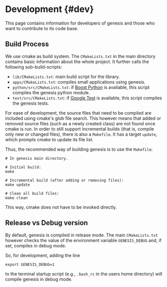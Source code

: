 Development {#dev}
===========

This page contains information for developers of genesis and those who want to contribute to
its code base.

## Build Process

We use cmake as build system. The `CMakeLists.txt` in the main directory contains basic
information about the whole project. It further calls the following sub-build-scripts:

 *  `lib/CMakeLists.txt`: main build script for the library.
 *  `apps/CMakeLists.txt`: compiles small applications using genesis.
 *  `python/src/CMakeLists.txt`: if
    [Boost Python](http://www.boost.org/doc/libs/1_60_0/libs/python/doc/html/index.html)
    is available, this script compiles the genesis python module.
 *  `test/src/CMakeLists.txt`: if [Google Test](https://github.com/google/googletest) is available,
    this script compiles the genesis tests.

For ease of development, the source files that need to be compiled are included using cmake's
glob file search. This however means that added or removed source files (such as a newly created
class) are not found once cmake is run. In order to still support incremental builds (that is,
compile only new or changed files), there is also a `Makefile`. It has a target `update`, which
prompts cmake to update its file list.

Thus, the recommended way of building genesis is to use the `Makefile`:

~~~{.sh}
# In genesis main directory.

# Initial build:
make

# Incremental build (after adding or removing files):
make update

# Clean all build files:
make clean
~~~

This way, cmake does not have to be invoked directly.

## Release vs Debug version

By default, genesis is compiled in release mode. The main `CMakeLists.txt` however checks the value
of the environment variable `GENESIS_DEBUG` and, if set, compiles in debug mode.

So, for development, adding the line

    export GENESIS_DEBUG=1

to the terminal startup script (e.g., `.bash_rc` in the users home directory) will compile genesis
in debug mode.
